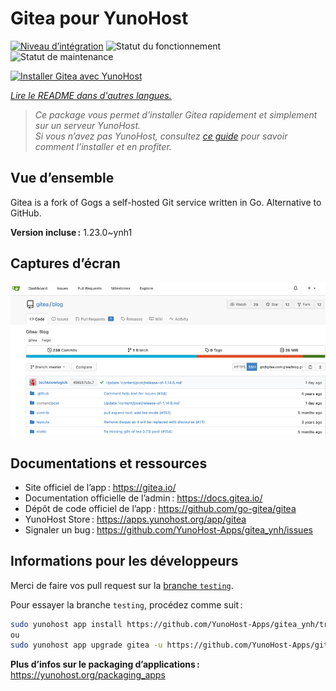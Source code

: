 <!--
Nota bene : ce README est automatiquement généré par <https://github.com/YunoHost/apps/tree/master/tools/readme_generator>
Il NE doit PAS être modifié à la main.
-->

# Gitea pour YunoHost

[![Niveau d’intégration](https://apps.yunohost.org/badge/integration/gitea)](https://ci-apps.yunohost.org/ci/apps/gitea/)
![Statut du fonctionnement](https://apps.yunohost.org/badge/state/gitea)
![Statut de maintenance](https://apps.yunohost.org/badge/maintained/gitea)

[![Installer Gitea avec YunoHost](https://install-app.yunohost.org/install-with-yunohost.svg)](https://install-app.yunohost.org/?app=gitea)

*[Lire le README dans d'autres langues.](./ALL_README.md)*

> *Ce package vous permet d’installer Gitea rapidement et simplement sur un serveur YunoHost.*  
> *Si vous n’avez pas YunoHost, consultez [ce guide](https://yunohost.org/install) pour savoir comment l’installer et en profiter.*

## Vue d’ensemble

Gitea is a fork of Gogs a self-hosted Git service written in Go. Alternative to GitHub.


**Version incluse :** 1.23.0~ynh1

## Captures d’écran

![Capture d’écran de Gitea](./doc/screenshots/screenshot.png)

## Documentations et ressources

- Site officiel de l’app : <https://gitea.io/>
- Documentation officielle de l’admin : <https://docs.gitea.io/>
- Dépôt de code officiel de l’app : <https://github.com/go-gitea/gitea>
- YunoHost Store : <https://apps.yunohost.org/app/gitea>
- Signaler un bug : <https://github.com/YunoHost-Apps/gitea_ynh/issues>

## Informations pour les développeurs

Merci de faire vos pull request sur la [branche `testing`](https://github.com/YunoHost-Apps/gitea_ynh/tree/testing).

Pour essayer la branche `testing`, procédez comme suit :

```bash
sudo yunohost app install https://github.com/YunoHost-Apps/gitea_ynh/tree/testing --debug
ou
sudo yunohost app upgrade gitea -u https://github.com/YunoHost-Apps/gitea_ynh/tree/testing --debug
```

**Plus d’infos sur le packaging d’applications :** <https://yunohost.org/packaging_apps>
